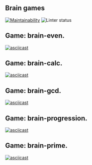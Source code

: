## Brain games

[![Maintainability](https://api.codeclimate.com/v1/badges/4e426943f7b281259958/maintainability)](https://codeclimate.com/github/altay1734/frontend-project-lvl1/maintainability)
![Linter status](https://github.com/altay1734/frontend-project-lvl1/workflows/.github/workflows/Linter_status.yml/badge.svg)
##

## Game: brain-even.

[![asciicast](https://asciinema.org/a/riRsoAUEewwTMKAbzhLb86o4z.svg)](https://asciinema.org/a/riRsoAUEewwTMKAbzhLb86o4z)

## Game: brain-calc.

[![asciicast](https://asciinema.org/a/BOhOpKmcISCNKiVy8qyIUqY2M.svg)](https://asciinema.org/a/BOhOpKmcISCNKiVy8qyIUqY2M)

## Game: brain-gcd.

[![asciicast](https://asciinema.org/a/we0Ue0jYAHYNZertn6xGMIavD.svg)](https://asciinema.org/a/we0Ue0jYAHYNZertn6xGMIavD)

## Game: brain-progression.

[![asciicast](https://asciinema.org/a/OEo1Rv7oxRmuNK9Nv60dLKNdW.svg)](https://asciinema.org/a/OEo1Rv7oxRmuNK9Nv60dLKNdW)

## Game: brain-prime.

[![asciicast](https://asciinema.org/a/oSAIv7xcM6YZJdLFTTRLvKgfp.svg)](https://asciinema.org/a/oSAIv7xcM6YZJdLFTTRLvKgfp)
